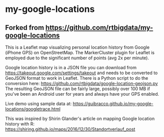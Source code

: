 # my-google-locations

## Forked from https://github.com/rtbigdata/my-google-locations

This is a Leaflet map visualizing personal location history from Google (iPhone GPS) on OpenStreetMap.  The MarkerCluster plugin for Leaflet is employed due to the significant number of points (avg 2x per minute).

Google location history is in a JSON file you can download from https://takeout.google.com/settings/takeout and needs to be converted to GeoJSON format to work in Leaflet.  There is a Python script to do the conversion here: https://github.com/rtbigdata/google-location-geojson.py  The resulting GeoJSON file can be fairly large, possibly over 100 MB if you've been an Android user for years and always have your GPS enabled.

Live demo using sample data at: https://guibracco.github.io/my-google-locations/googletrace.html

This was inspired by Shirin Glander's article on mapping Google location history with R: https://shiring.github.io/maps/2016/12/30/Standortverlauf_post
